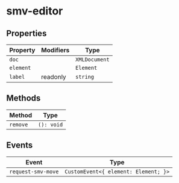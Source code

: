 # smv-editor

## Properties

| Property  | Modifiers | Type          |
|-----------|-----------|---------------|
| `doc`     |           | `XMLDocument` |
| `element` |           | `Element`     |
| `label`   | readonly  | `string`      |

## Methods

| Method   | Type       |
|----------|------------|
| `remove` | `(): void` |

## Events

| Event              | Type                                 |
|--------------------|--------------------------------------|
| `request-smv-move` | `CustomEvent<{ element: Element; }>` |
